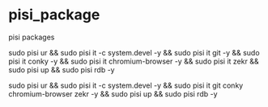 pisi_package
============

pisi packages

 sudo pisi ur && sudo pisi it -c system.devel -y && sudo pisi it git -y && sudo pisi it conky -y && sudo pisi it chromium-browser -y && sudo pisi it zekr && sudo pisi up && sudo pisi rdb -y
 
 
 
sudo pisi ur && sudo pisi it -c system.devel -y && sudo pisi it git conky chromium-browser zekr  -y && sudo pisi up && sudo pisi rdb -y
